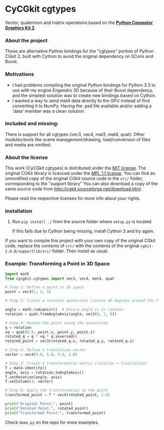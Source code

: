 # CyCGkit cgtypes
Vector, quaternion and matrix operations based on the [__Python Computer Graphics Kit 2__](http://cgkit.sourceforge.net/). 

### About the project
These are alternative Python bindings for the "cgtypes" portion of Python CGkit 2, built with Cython to avoid the 
original dependency on SCons and Boost.
 
### Motivations
- I had problems compiling the original Python bindings for Python 3.3 to use with my engine Engendro 3D
  because of their Boost dependency, and the simplest solution was to create new bindings based on Cython.
- I wanted a way to send mat4 data directly to the GPU instead of first converting it to NumPy. 
  Having the .pxd file available and/or adding a 'data' member was a clean solution.

### Included and missing:
There is support for all cgtypes (vec3, vec4, mat3, mat4, quat).
Other modules/tools like scene management/drawing, load/conversion of files and media are omitted.

### About the license
This work (CyCGkit cgtypes) is distributed under the [MIT license](https://opensource.org/licenses/MIT).
The original CGKit library is licenced under the [MPL 1.1 license](https://www.mozilla.org/en-US/MPL/). 
You can find an unmodified copy of the original CGkit source code in the `src/` folder, corresponding to the 
"support library" 
You can also download a copy of the same source code from http://cgkit.sourceforge.net/download.html.

Please read the respective licenses for more info about your rights.

### Installation 
1. Run `pip install ./` from the source folder where `setup.py` is located.

   If this fails due to Cython being missing, install Cython 3 and try again.

If you want to compile this project with your own copy of the original CGkit code, replace the contents of `src/` with 
the contents of the original `cgkit-2.0.0/supportlib/src/` folder. Then install as usual.
                     
### Example: Transforming a Point in 3D Space

```python
import math
from cycgkit.cgtypes import vec3, vec4, mat4, quat

# Step 1: Define a point in 3D space
point = vec3(1, 2, 3)

# Step 2: Create a rotation quaternion (rotate 45 degrees around the Y-axis)

angle = math.radians(45)  # Ensure angle is in radians
rotation = quat.fromAngleAxis(angle, vec3(0, 1, 0))

# Step 3: Rotate the point using the quaternion
q = rotation
vq = quat(0.0, point.x, point.y, point.z)
rotated_q = q * vq * q.inversed()
rotated_point = vec3(rotated_q.x, rotated_q.y, rotated_q.z)

# Step 4: Define a translation vector
vector = vec4(5.0, 5.0, 5.0, 1.0)

# Step 5: Create a transformation matrix (rotation + translation)
T = mat4.identity()
angle, axis = rotation.toAngleAxis()
T.setRotation(angle, axis)
T.setColumn(3, vector)

# Step 6: Apply the transformation to the point
transformed_point = T * vec4(rotated_point, 1.0)

print("Original Point:", point)
print("Rotated Point:", rotated_point)
print("Transformed Point:", transformed_point)
```

Check `demo.py` on the repo for more examples.